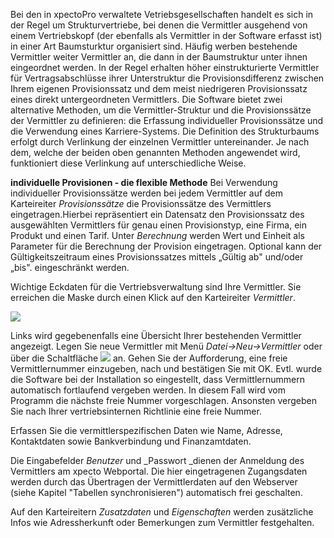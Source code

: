 
Bei den in xpectoPro verwaltete Vetriebsgesellschaften handelt es sich in der Regel um Strukturvertriebe, bei denen die Vermittler ausgehend von einem Vertriebskopf (der ebenfalls als Vermittler in der Software erfasst ist) in einer Art Baumsturktur organisiert sind. Häufig werben bestehende Vermittler weiter Vermittler an, die dann in der Baumstruktur unter ihnen eingeordnet werden. 
In der Regel erhalten höher einstrukturierte Vermittler für Vertragsabschlüsse ihrer Unterstruktur die Provisionsdifferenz zwischen Ihrem eigenen Provisionssatz und dem meist niedrigeren Provisionssatz eines direkt untergeordneten Vermittlers.
Die Software bietet zwei alternative Methoden, um die Vermittler-Struktur und die Provisionssätze der Vermittler zu definieren: die Erfassung individueller Provisionssätze und die Verwendung eines Karriere-Systems. Die Definition des Strukturbaums erfolgt durch Verlinkung der einzelnen Vermittler untereinander. Je nach dem, welche der beiden oben genannten Methoden angewendet wird, funktioniert diese Verlinkung auf unterschiedliche Weise.

**individuelle Provisionen - die flexible Methode**
Bei Verwendung individueller Provisionssätze werden bei jedem Vermittler auf dem Karteireiter *Provisionssätze* die Provisionssätze des Vermittlers eingetragen.Hierbei repräsentiert ein Datensatz den Provisionssatz des ausgewählten Vermittlers für genau einen Provisionstyp, eine Firma, ein Produkt und einen Tarif. Unter *Berechnung* werden Wert und Einheit als Parameter für die Berechnung der Provision eingetragen. Optional kann der Gültigkeitszeitraum eines Provisionssatzes mittels „Gültig ab" und/oder „bis".
eingeschränkt werden.

Wichtige Eckdaten für die Vertriebsverwaltung sind Ihre Vermittler. Sie erreichen die Maske durch einen Klick auf den Karteireiter _Vermittler_.

![](http://xpecto.github.io/docs/img/img_1426062088486.png)

Links wird gegebenenfalls eine Übersicht Ihrer bestehenden Vermittler angezeigt. Legen Sie neue Vermittler mit Menü	_Datei-&gt;Neu-&gt;Vermittler_ oder über die Schaltfläche ![](http://xpecto.github.io/docs/img/img026.png) an. Gehen Sie der Aufforderung, eine freie Vermittlernummer einzugeben, nach und bestätigen Sie mit OK. Evtl. wurde die Software bei der Installation so eingestellt, dass Vermittlernummern automatisch fortlaufend vergeben werden. In diesem Fall wird vom Programm die nächste freie Nummer vorgeschlagen. Ansonsten vergeben Sie nach Ihrer vertriebsinternen Richtlinie eine freie Nummer.

Erfassen Sie die vermittlerspezifischen Daten wie Name, Adresse, Kontaktdaten sowie Bankverbindung und Finanzamtdaten.

Die Eingabefelder _Benutzer_ und _Passwort _dienen der Anmeldung des Vermittlers am xpecto Webportal. Die hier eingetragenen Zugangsdaten werden durch das Übertragen der Vermittlerdaten auf den Webserver (siehe Kapitel "Tabellen synchronisieren") automatisch frei geschalten.

Auf den Karteireitern _Zusatzdaten_ und _Eigenschaften_ werden zusätzliche Infos wie Adressherkunft oder Bemerkungen zum Vermittler festgehalten.
